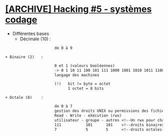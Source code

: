 # [[ARCHIVE] Hacking #5 - systèmes codage](https://www.youtube.com/watch?v=Ant1vqXVVYM&list=PLrSOXFDHBtfG0Fb0g--43a0b47e9hrwlB&index=12)

+ Différentes bases
    + Décimale (10) : 
```txt
                      de 0 à 9
```
    + Binaire (2)   : 
```txt
                      0 et 1 (valeurs booléennes)
                      -> 0 1 10 11 100 101 111 1000 1001 1010 1011 1100 1110 1111
                      langage des machines

                      (!)   bit != byte = octet
                            1 octet = 8 bits
```
    + Octale (8)    : 
```txt
                      de 0 à 7
                      gestion des droits UNIX ou permissions des fichiers (rwx - 755, 644, 700, 777)
                      Read - Write - eXécution (rwx)
                      utilisateur - groupe - autres <!--Un rwx pour chacun-->
                      111           101      101    <!--droits binaires-->
                      7             5        5      <!--droits octales-->
```
